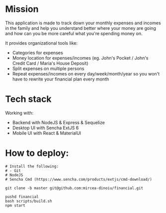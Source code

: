 # Mission
This application is made to track down your monthly expenses and incomes in the family and help you understand better where your money are going and how can you be more careful what you're spending money on.

It provides organizational tools like:
- Categories for expenses
- Money location for expenses/incomes (eg. John's Pocket / John's Credit Card / Maria's House Deposit)
- Split expenses on multiple persons
- Repeat expenses/incomes on every day/week/month/year so you won't have to rewrite your financial plan every month

# Tech stack
Working with:
- Backend with NodeJS & Express & Sequelize
- Desktop UI with Sencha ExtJS 6
- Mobile UI with React & MaterialUI

# How to deploy:
```
# Install the following:
# - Git
# NodeJS
# Sencha Cmd (https://www.sencha.com/products/extjs/cmd-download/)

git clone -b master git@github.com:mircea-dinoiu/financial.git

pushd financial
bash scripts/build.sh
npm start
```